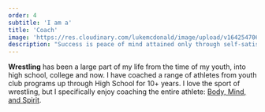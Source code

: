 ```yaml
---
order: 4
subtitle: 'I am a'
title: 'Coach'
image: 'https://res.cloudinary.com/lukemcdonald/image/upload/v1642547067/lukemcdonald-com/luke-coach_ywf7p8.jpg'
description: "Success is peace of mind attained only through self-satisfaction in knowing you made the effort to do the best of which you are capable." <span class="text-sm font-semibold tracking-wide uppercase text-primary-800">John Wooden</span>
---
```


<strong>Wrestling</strong> has been a large part of my life from the time of my youth, into high school, college and now. I have coached a range of athletes from youth club programs up through High School for 10+ years. I love the sport of wrestling, but I specifically enjoy coaching the entire athlete: [Body, Mind, and Spirit](https://3dinstitute.com/).

